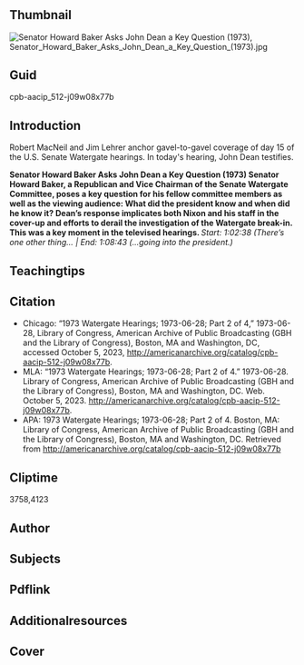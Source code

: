 # 

## Thumbnail

![Senator Howard Baker Asks John Dean a Key Question (1973), Senator_Howard_Baker_Asks_John_Dean_a_Key_Question_(1973).jpg](https://s3.amazonaws.com/americanarchive.org/primary_source_sets/Senator_Howard_Baker_Asks_John_Dean_a_Key_Question_(1973).jpg "Senator_Howard_Baker_Asks_John_Dean_a_Key_Question_(1973)")

## Guid
cpb-aacip_512-j09w08x77b

## Introduction

Robert MacNeil and Jim Lehrer anchor gavel-to-gavel coverage of day 15 of the U.S. Senate Watergate hearings. In today's hearing, John Dean testifies.

<b> Senator Howard Baker Asks John Dean a Key Question (1973) </b>
<b> Senator Howard Baker, a Republican and Vice Chairman of the Senate Watergate Committee, poses a key question for his fellow committee members as well as the viewing audience: What did the president know and when did he know it? Dean’s response implicates both Nixon and his staff in the cover-up and efforts to derail the investigation of the Watergate break-in. This was a key moment in the televised hearings. </b>
<i> Start: 1:02:38 (There’s one other thing… | End:  1:08:43 (...going into the president.) </i>

## Teachingtips

## Citation

- Chicago: “1973 Watergate Hearings; 1973-06-28; Part 2 of 4,” 1973-06-28, Library of Congress, American Archive of Public Broadcasting (GBH and the Library of Congress), Boston, MA and Washington, DC, accessed October 5, 2023, http://americanarchive.org/catalog/cpb-aacip-512-j09w08x77b.
- MLA: “1973 Watergate Hearings; 1973-06-28; Part 2 of 4.” 1973-06-28. Library of Congress, American Archive of Public Broadcasting (GBH and the Library of Congress), Boston, MA and Washington, DC. Web. October 5, 2023. <http://americanarchive.org/catalog/cpb-aacip-512-j09w08x77b>.
- APA: 1973 Watergate Hearings; 1973-06-28; Part 2 of 4. Boston, MA: Library of Congress, American Archive of Public Broadcasting (GBH and the Library of Congress), Boston, MA and Washington, DC. Retrieved from http://americanarchive.org/catalog/cpb-aacip-512-j09w08x77b


## Cliptime

3758,4123

## Author
## Subjects
## Pdflink
## Additionalresources
## Cover
